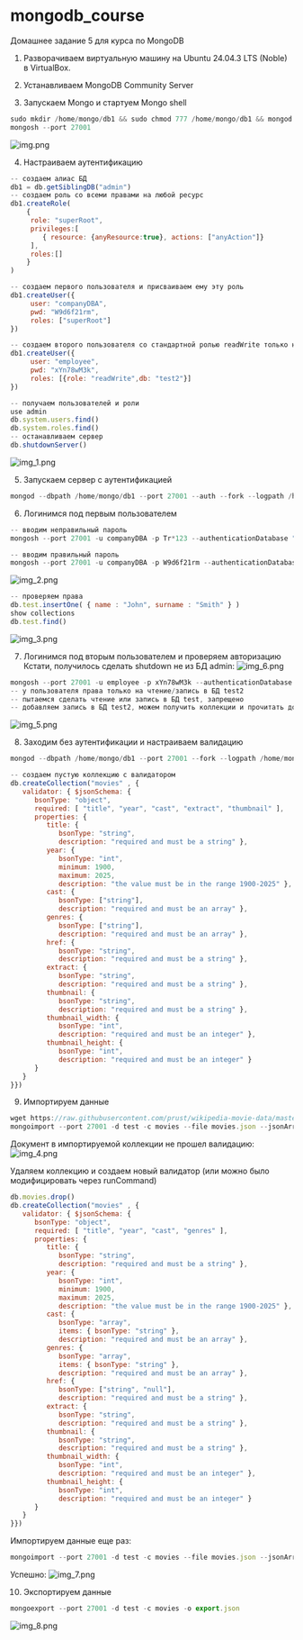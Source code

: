 # mongodb_course
Домашнее задание 5 для курса по MongoDB

1. Разворачиваем виртуальную машину на Ubuntu 24.04.3 LTS (Noble) в VirtualBox.

2. Устанавливаем MongoDB Community Server

3. Запускаем Mongo и стартуем Mongo shell
```js
sudo mkdir /home/mongo/db1 && sudo chmod 777 /home/mongo/db1 && mongod --dbpath /home/mongo/db1 --port 27001 --fork --logpath /home/mongo/db1/db1.log --pidfilepath /home/mongo/db1/db1.pid
mongosh --port 27001
```
![img.png](img/img.png)

4. Настраиваем аутентификацию
```js
-- создаем алиас БД
db1 = db.getSiblingDB("admin")
-- создаем роль со всеми правами на любой ресурс
db1.createRole(
    {      
     role: "superRoot",      
     privileges:[
        { resource: {anyResource:true}, actions: ["anyAction"]}
     ],      
     roles:[] 
    }
)

-- создаем первого пользователя и присваиваем ему эту роль
db1.createUser({      
     user: "companyDBA",      
     pwd: "W9d6f21rm",      
     roles: ["superRoot"] 
})

-- создаем второго пользователя со стандартной ролью readWrite только на БД 
db1.createUser({      
     user: "employee",      
     pwd: "xYn78wM3k",      
     roles: [{role: "readWrite",db: "test2"}] 
})

-- получаем пользователей и роли
use admin
db.system.users.find()
db.system.roles.find()
-- останавливаем сервер
db.shutdownServer()
```
![img_1.png](img/img_1.png)

5. Запускаем сервер с аутентификацией
```js
mongod --dbpath /home/mongo/db1 --port 27001 --auth --fork --logpath /home/mongo/db1/db1.log --pidfilepath /home/mongo/db1/db1.pid
```

6. Логинимся под первым пользователем
```js
-- вводим неправильный пароль
mongosh --port 27001 -u companyDBA -p Tr*123 --authenticationDatabase "admin"

-- вводим правильный пароль
mongosh --port 27001 -u companyDBA -p W9d6f21rm --authenticationDatabase "admin"
```
![img_2.png](img/img_2.png)

```js
-- проверяем права
db.test.insertOne( { name : "John", surname : "Smith" } )
show collections
db.test.find()
```
![img_3.png](img/img_3.png)

7. Логинимся под вторым пользователем и проверяем авторизацию
Кстати, получилось сделать shutdown не из БД admin:
![img_6.png](img/img_6.png)

```js
mongosh --port 27001 -u employee -p xYn78wM3k --authenticationDatabase "admin"
-- у пользователя права только на чтение/запись в БД test2
-- пытаемся сделать чтение или запись в БД test, запрещено
-- добавляем запись в БД test2, можем получить коллекции и прочитать документы в коллекции
```
![img_5.png](img/img_5.png)

8. Заходим без аутентификации и настраиваем валидацию
```js
mongod --dbpath /home/mongo/db1 --port 27001 --fork --logpath /home/mongo/db1/db1.log --pidfilepath /home/mongo/db1/db1.pid

-- создаем пустую коллекцию с валидатором
db.createCollection("movies" , {
   validator: { $jsonSchema: {
      bsonType: "object",
      required: [ "title", "year", "cast", "extract", "thumbnail" ],
      properties: {
         title: {
            bsonType: "string",
            description: "required and must be a string" },
         year: {
            bsonType: "int",
			minimum: 1900,
            maximum: 2025,
            description: "the value must be in the range 1900-2025" },
         cast: {
            bsonType: ["string"],
            description: "required and must be an array" },
         genres: {
            bsonType: ["string"],
            description: "required and must be an array" },
         href: {
            bsonType: "string",
            description: "required and must be a string" },
		 extract: {
            bsonType: "string",
            description: "required and must be a string" },
		 thumbnail: {
            bsonType: "string",
            description: "required and must be a string" },
		 thumbnail_width: {
            bsonType: "int",
            description: "required and must be an integer" },
		 thumbnail_height: {
            bsonType: "int",
            description: "required and must be an integer" }
      }
   }
}})
```

9. Импортируем данные
```js
wget https://raw.githubusercontent.com/prust/wikipedia-movie-data/master/movies.json
mongoimport --port 27001 -d test -c movies --file movies.json --jsonArray --upsert
```
Документ в импортируемой коллекции не прошел валидацию:
![img_4.png](img/img_4.png)

Удаляем коллекцию и создаем новый валидатор (или можно было модифицировать через runCommand)
```js
db.movies.drop()
db.createCollection("movies" , {
   validator: { $jsonSchema: {
      bsonType: "object",
      required: [ "title", "year", "cast", "genres" ],
      properties: {
         title: {
            bsonType: "string",
            description: "required and must be a string" },
         year: {
            bsonType: "int",
			minimum: 1900,
            maximum: 2025,
            description: "the value must be in the range 1900-2025" },
         cast: {
            bsonType: "array",
			items: { bsonType: "string" },
            description: "required and must be an array" },
         genres: {
            bsonType: "array",
			items: { bsonType: "string" },
            description: "required and must be an array" },
         href: {
            bsonType: ["string", "null"],
            description: "required and must be a string" },
		 extract: {
            bsonType: "string",
            description: "required and must be a string" },
		 thumbnail: {
            bsonType: "string",
            description: "required and must be a string" },
		 thumbnail_width: {
            bsonType: "int",
            description: "required and must be an integer" },
		 thumbnail_height: {
            bsonType: "int",
            description: "required and must be an integer" }
      }
   }
}})
```
Импортируем данные еще раз:
```js
mongoimport --port 27001 -d test -c movies --file movies.json --jsonArray --upsert
```
Успешно:
![img_7.png](img/img_7.png)

10. Экспортируем данные
```js
mongoexport --port 27001 -d test -c movies -o export.json
```
![img_8.png](img/img_8.png)